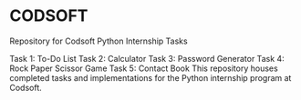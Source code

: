 # CODSOFT
Repository for Codsoft Python Internship Tasks

Task 1: To-Do List
Task 2: Calculator
Task 3: Password Generator
Task 4: Rock Paper Scissor Game
Task 5: Contact Book
This repository houses completed tasks and implementations for the Python internship program at Codsoft.
